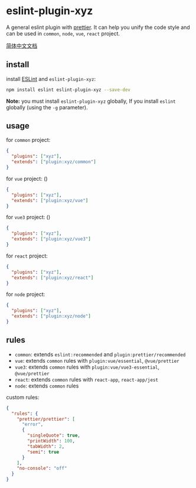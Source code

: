 # eslint-plugin-xyz

A general eslint plugin with [prettier](https://prettier.io/). It can help you unify the code style and can be used in `common`, `node`, `vue`, `react` project.

[简体中文文档](./README.cn.md)

## install

install [ESLint](http://eslint.org) and `eslint-plugin-xyz`:

```bash
npm install eslint eslint-plugin-xyz --save-dev
```

**Note:** you must install `eslint-plugin-xyz` globally, If you install `eslint` globally (using the `-g` parameter).

## usage

for `common` project:

```json
{
  "plugins": ["xyz"],
  "extends": ["plugin:xyz/common"]
}
```

for `vue` project: ()

```json
{
  "plugins": ["xyz"],
  "extends": ["plugin:xyz/vue"]
}
```

for `vue3` project: ()

```json
{
  "plugins": ["xyz"],
  "extends": ["plugin:xyz/vue3"]
}
```

for `react` project:

```json
{
  "plugins": ["xyz"],
  "extends": ["plugin:xyz/react"]
}
```

for `node` project:

```json
{
  "plugins": ["xyz"],
  "extends": ["plugin:xyz/node"]
}
```

## rules

- `common`: extends `eslint:recommended` and `plugin:prettier/recommended`
- `vue`: extends `common` rules with `plugin:vue/essential`, `@vue/prettier`
- `vue3`: extends `common` rules with `plugin:vue/vue3-essential`, `@vue/prettier`
- `react`: extends `common` rules with `react-app`, `react-app/jest`
- `node`: extends `common` rules

custom rules:

```json
{
  "rules": {
    "prettier/prettier": [
      "error",
      {
        "singleQuote": true,
        "printWidth": 100,
        "tabWidth": 2,
        "semi": true
      }
    ],
    "no-console": "off"
  }
}
```
